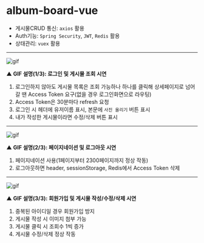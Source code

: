 # album-board-vue

- 게시물CRUD 통신: `axios` 활용
- Auth기능: `Spring Security`, `JWT`, `Redis` 활용
- 상태관리: `vuex` 활용

---

<img src="https://github.com/heejaykong/album-board-vue/blob/master/src/assets/%EC%8B%9C%EC%97%B01__vuex_store%26read.gif" alt="gif"/>

**▲ GIF 설명(1/3): 로그인 및 게시물 조회 시연**

1. 로그인하지 않아도 게시물 목록은 조회 가능하나 하나를 클릭해 상세페이지로 넘어갈 땐 Access Token 요구(없을 경우 로그인화면으로 라우팅)
2. Access Token은 30분마다 refresh 요청
3. 로그인 시 헤더에 유저이름 표시, 본문에 `사진 올리기` 버튼 표시
4. 내가 작성한 게시물이라면 수정/삭제 버튼 표시
---
<img src="https://github.com/heejaykong/album-board-vue/blob/master/src/assets/%EC%8B%9C%EC%97%B02__pager%26logout.gif" alt="gif"/>

**▲ GIF 설명(2/3): 페이지네이션 및 로그아웃 시연**

1. 페이지네이션 사용(1페이지부터 2300페이지까지 정상 작동)
2. 로그아웃하면 header, sessionStorage, Redis에서 Access Token 삭제
---
<img src="https://github.com/heejaykong/album-board-vue/blob/master/src/assets/%EC%8B%9C%EC%97%B03__signup%26create%26update%26delete.gif" alt="gif"/>

**▲ GIF 설명(3/3): 회원가입 및 게시물 작성/수정/삭제 시연**

1. 중복된 아이디일 경우 회원가입 방지
2. 게시물 작성 시 이미지 첨부 가능
3. 게시물 클릭 시 조회수 1씩 증가
4. 게시물 수정/삭제 정상 작동
